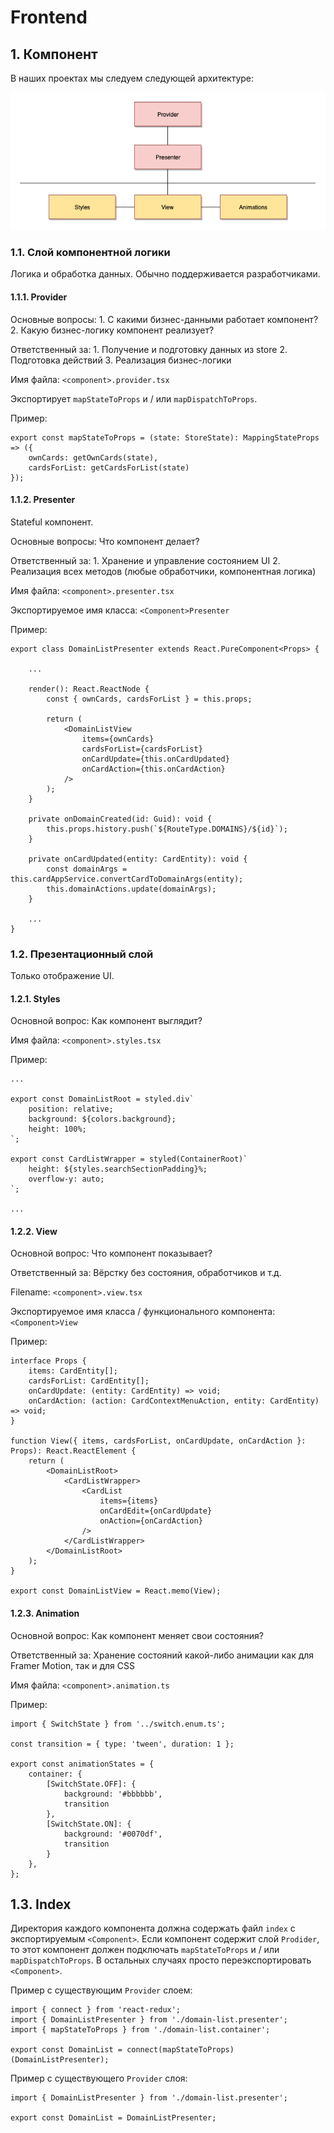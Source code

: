 # Frontend

## 1. Компонент

В наших проектах мы следуем следующей архитектуре: 

![Architecture](../../.gitbook/assets/architecture%20%281%29.png)

### 1.1. Слой компонентной логики

Логика и обработка данных. Обычно поддерживается разработчиками.

#### 1.1.1. Provider

Основные вопросы: 1. С какими бизнес-данными работает компонент? 2. Какую бизнес-логику компонент реализует?

Ответственный за: 1. Получение и подготовку данных из store 2. Подготовка действий 3. Реализация бизнес-логики

Имя файла: `<component>.provider.tsx`

Экспортирует `mapStateToProps` и / или `mapDispatchToProps`.

Пример:

```text
export const mapStateToProps = (state: StoreState): MappingStateProps => ({
    ownCards: getOwnCards(state),
    cardsForList: getCardsForList(state)
});
```

#### 1.1.2. Presenter

Stateful компонент.

Основные вопросы: Что компонент делает?

Ответственный за: 1. Хранение и управление состоянием UI 2. Реализация всех методов \(любые обработчики, компонентная логика\)

Имя файла: `<component>.presenter.tsx`

Экспортируемое имя класса: `<Component>Presenter`

Пример:

```text
export class DomainListPresenter extends React.PureComponent<Props> {

    ...

    render(): React.ReactNode {
        const { ownCards, cardsForList } = this.props;

        return (
            <DomainListView
                items={ownCards}
                cardsForList={cardsForList}
                onCardUpdate={this.onCardUpdated}
                onCardAction={this.onCardAction}
            />
        );
    }

    private onDomainCreated(id: Guid): void {
        this.props.history.push(`${RouteType.DOMAINS}/${id}`);
    }

    private onCardUpdated(entity: CardEntity): void {
        const domainArgs = this.cardAppService.convertCardToDomainArgs(entity);
        this.domainActions.update(domainArgs);
    }

    ...
}
```

### 1.2. Презентационный слой

Только отображение UI.

#### 1.2.1. Styles

Основной вопрос: Как компонент выглядит?

Имя файла: `<component>.styles.tsx`

Пример:

```text
...

export const DomainListRoot = styled.div`
    position: relative;
    background: ${colors.background};
    height: 100%;
`;

export const CardListWrapper = styled(ContainerRoot)`
    height: ${styles.searchSectionPadding}%;
    overflow-y: auto;
`;

...
```

#### 1.2.2. View

Основной вопрос: Что компонент показывает?

Ответственный за: Вёрстку без состояния, обработчиков и т.д.

Filename: `<component>.view.tsx`

Экспортируемое имя класса / функционального компонента: `<Component>View`

Пример:

```text
interface Props {
    items: CardEntity[];
    cardsForList: CardEntity[];
    onCardUpdate: (entity: CardEntity) => void;
    onCardAction: (action: CardContextMenuAction, entity: CardEntity) => void;
}

function View({ items, cardsForList, onCardUpdate, onCardAction }: Props): React.ReactElement {
    return (
        <DomainListRoot>
            <CardListWrapper>
                <CardList
                    items={items}
                    onCardEdit={onCardUpdate}
                    onAction={onCardAction}
                />
            </CardListWrapper>
        </DomainListRoot>
    );
}

export const DomainListView = React.memo(View);
```

#### 1.2.3. Animation

Основной вопрос: Как компонент меняет свои состояния?

Ответственный за: Хранение состояний какой-либо анимации как для Framer Motion, так и для CSS

Имя файла: `<component>.animation.ts`

Пример:

```text
import { SwitchState } from '../switch.enum.ts';

const transition = { type: 'tween', duration: 1 };

export const animationStates = {
    container: {
        [SwitchState.OFF]: {
            background: '#bbbbbb',
            transition
        },
        [SwitchState.ON]: {
            background: '#0070df',
            transition
        }
    },
};
```

## 1.3. Index

Директория каждого компонента должна содержать файл `index` с экспортируемым `<Component>`. Если компонент содержит слой `Prodider`, то этот компонент должен подключать `mapStateToProps` и / или `mapDispatchToProps`. В остальных случаях просто переэкспортировать `<Component>`.

Пример с существующим `Provider` слоем:

```text
import { connect } from 'react-redux';
import { DomainListPresenter } from './domain-list.presenter';
import { mapStateToProps } from './domain-list.container';

export const DomainList = connect(mapStateToProps)(DomainListPresenter);
```

Пример с существующего `Provider` слоя:

```text
import { DomainListPresenter } from './domain-list.presenter';

export const DomainList = DomainListPresenter;
```

